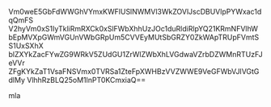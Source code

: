 Vm0weE5GbFdWWGhVYmxKWFlUSlNWMVl3WkZOVlJscDBUVlpPYWxac1dqQmFS
V2hyVm0xS1IyTkliRmRXCk0xSlFWbXhhUzJOc1duRldiRlpYQ21KRmNFVlhW
bEpMVXpGWmVGUnVWbGRpUm5CVVEyMUtSbGRZY0ZkWApTRUpFVmtSS1UxSXhX
blZXYkZacFYwZG9WRkV5ZUdGU1ZrWlZWbXhLVGdwaVZrbDZWMnRTUzFJeVVr
ZFgKYkZaT1VsaFNSVmx0TVRSa1ZteFpXWHBzVVZWWE9VeGFWbVJIVGtGdlMy
VlhhRzBLQ25oM1lnPT0KCmxiaQ==

mla